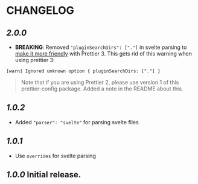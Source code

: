 # CHANGELOG

## _2.0.0_

-   **BREAKING**: Removed `"pluginSearchDirs": ["."]` in svelte parsing to [make it more friendly](https://github.com/sveltejs/prettier-plugin-svelte?tab=readme-ov-file#setup) with Prettier 3. This gets rid of this warning when using prettier 3:

```
[warn] Ignored unknown option { pluginSearchDirs: ["."] }
```

> Note that if you are using Prettier 2, please use version 1 of this prettier-config package. Added a note in the README about this.

## _1.0.2_

-   Added `"parser": "svelte"` for parsing svelte files

## _1.0.1_

-   Use `overrides` for svelte parsing

## _1.0.0_ Initial release.
